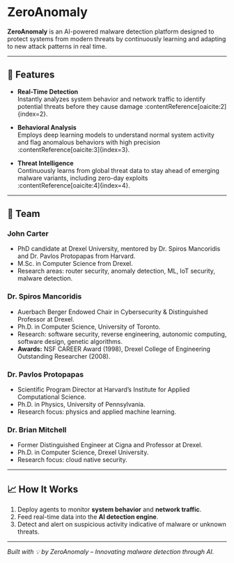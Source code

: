 # ZeroAnomaly

**ZeroAnomaly** is an AI-powered malware detection platform designed to protect systems from modern threats by continuously learning and adapting to new attack patterns in real time.

---

## 🚀 Features

- **Real-Time Detection**  
  Instantly analyzes system behavior and network traffic to identify potential threats before they cause damage :contentReference[oaicite:2]{index=2}.

- **Behavioral Analysis**  
  Employs deep learning models to understand normal system activity and flag anomalous behaviors with high precision :contentReference[oaicite:3]{index=3}.

- **Threat Intelligence**  
  Continuously learns from global threat data to stay ahead of emerging malware variants, including zero-day exploits :contentReference[oaicite:4]{index=4}.

---

## 🧬 Team

### John Carter 
- PhD candidate at Drexel University, mentored by Dr. Spiros Mancoridis and Dr. Pavlos Protopapas from Harvard.  
- M.Sc. in Computer Science from Drexel.  
- Research areas: router security, anomaly detection, ML, IoT security, malware detection.  

### Dr. Spiros Mancoridis
- Auerbach Berger Endowed Chair in Cybersecurity & Distinguished Professor at Drexel.  
- Ph.D. in Computer Science, University of Toronto.  
- Research: software security, reverse engineering, autonomic computing, software design, genetic algorithms.  
- **Awards:** NSF CAREER Award (1998), Drexel College of Engineering Outstanding Researcher (2008).  

### Dr. Pavlos Protopapas 
- Scientific Program Director at Harvard’s Institute for Applied Computational Science.  
- Ph.D. in Physics, University of Pennsylvania.  
- Research focus: physics and applied machine learning.  

### Dr. Brian Mitchell  
- Former Distinguished Engineer at Cigna and Professor at Drexel.  
- Ph.D. in Computer Science, Drexel University.  
- Research focus: cloud native security.  

---

## 📈 How It Works

1. Deploy agents to monitor **system behavior** and **network traffic**.
2. Feed real-time data into the **AI detection engine**.
3. Detect and alert on suspicious activity indicative of malware or unknown threats.

---

*Built with 💡 by ZeroAnomaly – Innovating malware detection through AI.*  
